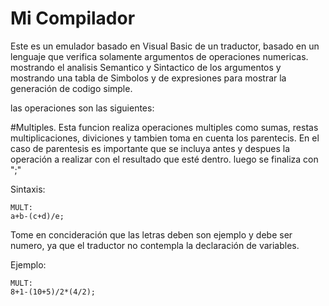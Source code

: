 # Mi Compilador

Este es un emulador basado en Visual Basic de un traductor, basado en un lenguaje que verifica solamente argumentos de operaciones numericas.
mostrando el analisis Semantico y Sintactico de los argumentos y mostrando una tabla de Simbolos y de expresiones para mostrar la generación de codigo simple.

las operaciones son las siguientes:

#Multiples.
Esta funcion realiza operaciones multiples como sumas, restas multiplicaciones, diviciones y tambien toma en cuenta los parentecis.
En el caso de parentesis es importante que se incluya antes y despues la operación a realizar con el resultado que esté dentro.
luego se finaliza con ";"

Sintaxis:

    MULT:
    a+b-(c+d)/e;

Tome en concideración que las letras deben son ejemplo y debe ser numero, ya que el traductor no contempla la declaración de variables.

Ejemplo:

    MULT:
    8+1-(10+5)/2*(4/2);
